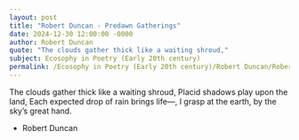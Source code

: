 ```yaml
---
layout: post
title: "Robert Duncan - Predawn Gatherings"
date: 2024-12-30 12:00:00 -0000
author: Robert Duncan
quote: "The clouds gather thick like a waiting shroud,"
subject: Ecosophy in Poetry (Early 20th century)
permalink: /Ecosophy in Poetry (Early 20th century)/Robert Duncan/Robert Duncan - Predawn Gatherings
---
```


The clouds gather thick like a waiting shroud,
Placid shadows play upon the land,
Each expected drop of rain brings life—,
I grasp at the earth, by the sky’s great hand.

- Robert Duncan

